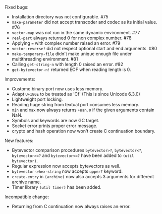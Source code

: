Fixed bugs:

- Installation directory was not configurable. #75
- `make-parameter` did not accept transcoder and codec as its initial value. #76
- `vector-map` was not run in the same dynamic environment. #77
- `real-part` always returned 0 for non complex number. #78
- Applying `=` with complex number raised an error. #79
- `vector-reverse!` did not respect optional start and end arguments. #80
- `make-temporary-file` didn't make unique enough file under multithreading environment. #81
- Calling `get-string-n` with length 0 raised an error. #82
- `get-bytevector-n!` returned EOF when reading length is 0.

Improvements:

- Custome binary port now uses less memory.
- Adapt `U+180E` to be treated as 'Cf' (This is since Unicode 6.3.0)
- Lightweight port locking.
- Reading huge string from textual port consumes less memory.
- `min` and `max` now always returns `+nan.0` if the given arguments contain NaN.
- Symbols and keywords are now GC target.
- Socket error prints proper error message.
- crypto and hash operation now won't create C continuation boundary.

New features:

- Bytevector comparison procedures `bytevector>?`, `bytevector<?`, `bytevector>=?` and `bytevector<=?` have been added to `(util bytevector)`.
- Regular expression now accepts bytevectors as well.
- `bytevector->hex-string` now accepts `upper?` keyword.
- `create-entry` in `(archive)` now also accepts 3 arguments for different archive name.
- Timer library `(util timer)` has been added.

Incompatible change:

- Returning from C continuation now always raises an error.